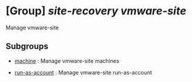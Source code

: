 # [Group] _site-recovery vmware-site_

Manage vmware-site

## Subgroups

- [machine](/Commands/site-recovery/vmware-site/machine/readme.md)
: Manage vmware-site machines

- [run-as-account](/Commands/site-recovery/vmware-site/run-as-account/readme.md)
: Manage vmware-site run-as-account
